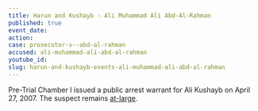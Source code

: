 ```yaml
---
title: Harun and Kushayb - Ali Muhammad Ali Abd-Al-Rahman
published: true
event_date:
action:
case: prosecutor-v--abd-al-rahman
accused: ali-muhammad-ali-abd-al-rahman
youtube_id:
slug: harun-and-kushayb-events-ali-muhammad-ali-abd-al-rahman
---
```


Pre-Trial Chamber I issued a public arrest warrant for Ali Kushayb on April 27, 2007. The suspect remains [at-large](http://www.abc.net.au/news/2012-03-14/cases-before-the-icc/3888680).
